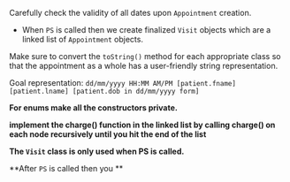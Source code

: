 Carefully check the validity of all dates upon `Appointment` creation.

- When `PS` is called then we create finalized `Visit` objects which are a linked list of `Appointment` objects.

Make sure to convert the `toString()` method for each appropriate class so that the appointment as a whole has a user-friendly string representation.

Goal representation: `dd/mm/yyyy HH:MM AM/PM [patient.fname] [patient.lname] [patient.dob in dd/mm/yyyy form] `

**For enums make all the constructors private.**

**implement the charge() function in the linked list by calling charge() on each node recursively until you hit the end of the list**

**The `Visit` class is only used when PS is called.**

**After `PS` is called then you **